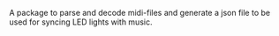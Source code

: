A package to parse and decode midi-files and generate a json file to be used for syncing LED lights with music.